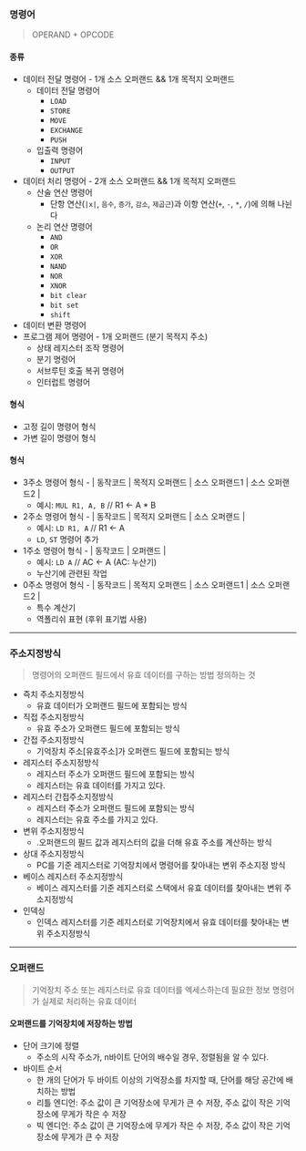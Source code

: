 ### 명령어
>OPERAND + OPCODE
#### 종류
- 데이터 전달 명령어 - 1개 소스 오퍼랜드 && 1개 목적지 오퍼랜드
	- 데이터 전달 명령어
		- `LOAD`
		- `STORE`
		- `MOVE`
		- `EXCHANGE`
		- `PUSH`
	- 입출력 명령어
		- `INPUT`
		- `OUTPUT`
- 데이터 처리 명령어 - 2개 소스 오퍼랜드 && 1개 목적지 오퍼랜드
	- 산술 연산 명령어
		- 단항 연산(`|x|`, `음수`, `증가`, `감소`, `제곱근`)과 이항 연산(`+`, `-`, `*`, `/`)에 의해 나뉜다
	- 논리 연산 명령어
		- `AND`
		- `OR`
		- `XOR`
		- `NAND`
		- `NOR`
		- `XNOR`
		- `bit clear`
		- `bit set`
		- `shift`
- 데이터 변환 명령어
- 프로그램 제어 명령어 - 1개 오퍼랜드 (분기 목적지 주소)
	- 상태 레지스터 조작 명령어
	- 분기 명령어
	- 서브루틴 호출 복귀 명령어
	- 인터럽트 명령어
#### 형식
- 고정 길이 명령어 형식
- 가변 길이 명령어 형식
#### 형식
- 3주소 명령어 형식 - | 동작코드 | 목적지 오퍼랜드 | 소스 오퍼랜드1 | 소스 오퍼랜드2 |
	- 예시: `MUL R1, A, B` // R1 <- A * B
- 2주소 명령어 형식 - | 동작코드 | 목적지 오퍼랜드 | 소스 오퍼랜드 |
	- 예시: `LD R1, A` // R1 <- A
	- `LD`, `ST` 명령어 추가
- 1주소 명령어 형식 - | 동작코드 | 오퍼랜드 |
	- 예시: `LD A` // AC <- A (AC: 누산기)
	- 누산기에 관련된 작업
- 0주소 명령어 형식 - | 동작코드 | 목적지 오퍼랜드 | 소스 오퍼랜드1 | 소스 오퍼랜드2 |
	- 특수 계산기
	- 역폴리쉬 표현 (후위 표기법 사용)
---
### 주소지정방식
>명령어의 오퍼랜드 필드에서 유효 데이터를 구하는 방법 정의하는 것
- 즉치 주소지정방식
	- 유효 데이터가 오퍼랜드 필드에 포함되는 방식
- 직접 주소지정방식
	- 유효 주소가 오퍼랜드 필드에 포함되는 방식
- 간접 주소지정방식
	- 기억장치 주소[유효주소]가 오퍼랜드 필드에 포함되는 방식
- 레지스터 주소지정방식
	- 레지스터 주소가 오퍼랜드 필드에 포함되는 방식
	- 레지스터는 유효 데이터를 가지고 있다.
- 레지스터 간접주소지정방식
	- 레지스터 주소가 오퍼랜드 필드에 포함되는 방식
	- 레지스터는 유효 주소를 가지고 있다.
- 변위 주소지정방식
	- .오퍼랜드의 필드 값과 레지스터의 값을 더해 유효 주소를 계산하는 방식
- 상대 주소지정방식
	- PC를 기준 레지스터로 기억장치에서 명령어를 찾아내는 변위 주소지정 방식
- 베이스 레지스터 주소지정방식
	- 베이스 레지스터를 기준 레지스터로 스택에서 유효 데이터를 찾아내는 변위 주소지정방식
- 인덱싱
	- 인덱스 레지스터를 기준 레지스터로 기억장치에서 유효 데이터를 찾아내는 변위 주소지정방식
---
### 오퍼랜드
>기억장치 주소 또는 레지스터로 유효 데이터를 엑세스하는데 필요한 정보
>명령어가 실제로 처리하는 유효 데이터
#### 오퍼랜드를 기억장치에 저장하는 방법
- 단어 크기에 정렬
	- 주소의 시작 주소가, n바이트 단어의 배수일 경우, 정렬됨을 알 수 있다.
- 바이트 순서
	- 한 개의 단어가 두 바이트 이상의 기억장소를 차지할 때, 단어를 해당 공간에 배치하는 방법
	- 리틀 엔디언: 주소 값이 큰 기억장소에 무게가 큰 수 저장, 주소 값이 작은 기억장소에 무게가 작은 수 저장
	- 빅 엔디언: 주소 값이 큰 기억장소에 무게가 작은 수 저장, 주소 값이 작은 기억장소에 무게가 큰 수 저장

